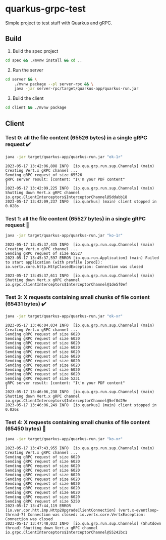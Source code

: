 # quarkus-grpc-test

Simple project to test stuff with Quarkus and gRPC.

## Build

1. Build the spec project

```sh
cd spec && ./mvnw install && cd ..
```

2. Run the server

```sh
cd server && \
    ./mvnw package --pl server-rpc && \
    java -jar server-rpc/target/quarkus-app/quarkus-run.jar
```

3. Build the client

```sh
cd client && ./mvnw package
```

## Client

### Test 0: all the file content (65526 bytes) in a single gRPC request :heavy_check_mark:

```sh
java -jar target/quarkus-app/quarkus-run.jar "ok-1r"
```

```
2023-05-17 13:42:06,808 INFO  [io.qua.grp.run.sup.Channels] (main) Creating Vert.x gRPC channel ...
Sending gRPC request of size 65526
gRPC server result: [content: "I\'m your PDF content"
]
2023-05-17 13:42:09,225 INFO  [io.qua.grp.run.sup.Channels] (main) Shutting down Vert.x gRPC channel io.grpc.ClientInterceptors$InterceptorChannel@5ddabb18
2023-05-17 13:42:09,237 INFO  [io.quarkus] (main) client stopped in 0.028s
```

### Test 1: all the file content (65527 bytes) in a single gRPC request :red_circle:

```sh
java -jar target/quarkus-app/quarkus-run.jar "ko-1r"
```

```
2023-05-17 13:45:37,435 INFO  [io.qua.grp.run.sup.Channels] (main) Creating Vert.x gRPC channel ...
Sending gRPC request of size 65527
2023-05-17 13:45:37,597 ERROR [io.qua.run.Application] (main) Failed to start application (with profile [prod]): io.vertx.core.http.HttpClosedException: Connection was closed

2023-05-17 13:45:37,611 INFO  [io.qua.grp.run.sup.Channels] (main) Shutting down Vert.x gRPC channel io.grpc.ClientInterceptors$InterceptorChannel@1de5f0ef
```

### Test 3: X requests containing small chunks of file content (65431 bytes) :heavy_check_mark:

```sh
java -jar target/quarkus-app/quarkus-run.jar "ok-xr"
```

```
2023-05-17 13:46:04,034 INFO  [io.qua.grp.run.sup.Channels] (main) Creating Vert.x gRPC channel ...
Sending gRPC request of size 6020
Sending gRPC request of size 6020
Sending gRPC request of size 6020
Sending gRPC request of size 6020
Sending gRPC request of size 6020
Sending gRPC request of size 6020
Sending gRPC request of size 6020
Sending gRPC request of size 6020
Sending gRPC request of size 6020
Sending gRPC request of size 6020
Sending gRPC request of size 5231
gRPC server result: [content: "I\'m your PDF content"
]
2023-05-17 13:46:06,238 INFO  [io.qua.grp.run.sup.Channels] (main) Shutting down Vert.x gRPC channel io.grpc.ClientInterceptors$InterceptorChannel@5ef0d29e
2023-05-17 13:46:06,249 INFO  [io.quarkus] (main) client stopped in 0.026s
```

### Test 4: X requests containing small chunks of file content (65450 bytes) :red_circle:

```sh
java -jar target/quarkus-app/quarkus-run.jar "ko-xr"
```

```
2023-05-17 13:47:43,955 INFO  [io.qua.grp.run.sup.Channels] (main) Creating Vert.x gRPC channel ...
Sending gRPC request of size 6020
Sending gRPC request of size 6020
Sending gRPC request of size 6020
Sending gRPC request of size 6020
Sending gRPC request of size 6020
Sending gRPC request of size 6020
Sending gRPC request of size 6020
Sending gRPC request of size 6020
Sending gRPC request of size 6020
Sending gRPC request of size 6020
Sending gRPC request of size 5250
2023-05-17 13:47:44,119 ERROR [io.ver.cor.htt.imp.Http2UpgradeClientConnection] (vert.x-eventloop-thread-7) Connection was closed: io.vertx.core.VertxException: Connection was closed
2023-05-17 13:47:48,033 INFO  [io.qua.grp.run.sup.Channels] (Shutdown thread) Shutting down Vert.x gRPC channel io.grpc.ClientInterceptors$InterceptorChannel@55242bc1
```

